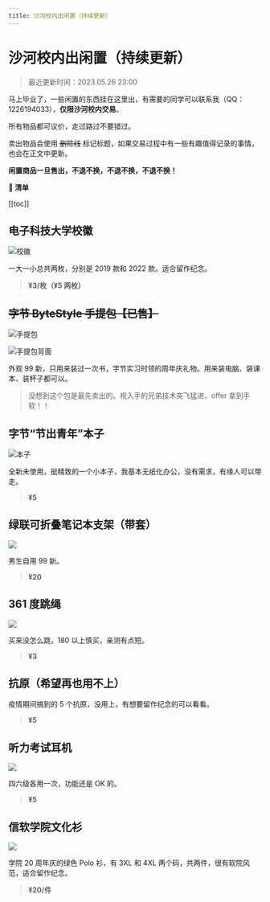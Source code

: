 ```yaml
---
title: 沙河校内出闲置（持续更新）
---
```


# 沙河校内出闲置（持续更新）

> 最近更新时间：2023.05.26 23:00

马上毕业了，一些闲置的东西挂在这里出，有需要的同学可以联系我（QQ：1226194033），**仅限沙河校内交易**。

所有物品都可议价，走过路过不要错过。

卖出物品会使用 ~~删除线~~ 标记标题，如果交易过程中有一些有趣值得记录的事情，也会在正文中更新。

**闲置商品一旦售出，不退不换，不退不换，不退不换！**

**🧾 清单**

[[toc]]

## 电子科技大学校徽

![校徽](./school_logo.jpeg)

一大一小总共两枚，分别是 2019 款和 2022 款。适合留作纪念。

> **¥3/枚（¥5 两枚）**

## ~~字节 ByteStyle 手提包【已售】~~

![手提包](./byte_bag_front.jpeg)

![手提包背面](./byte_bag_back.jpeg)

外观 99 新，只用来装过一次书，字节实习时领的周年庆礼物。用来装电脑、装课本、装杯子都可以。

> 没想到这个包是最先卖出的。祝入手的兄弟技术突飞猛进，offer 拿到手软！！

## 字节“节出青年”本子

![本子](./byte_book.jpeg)

全新未使用，挺精致的一个小本子，我基本无纸化办公，没有需求，有缘人可以带走。

> **¥5**

## 绿联可折叠笔记本支架（带套）

![](./zhijia.jpeg)

男生自用 99 新。

> **¥20**

## 361 度跳绳

![](./361.jpeg)

买来没怎么跳，180 以上慎买，亲测有点短。

> **¥3**

## 抗原（希望再也用不上）

疫情期间搞到的 5 个抗原，没用上，有想要留作纪念的可以看看。

> **¥5**

## 听力考试耳机

![](./earphone.jpeg)

四六级各用一次，功能还是 OK 的。

> **¥5**

## 信软学院文化衫

![](./school_clothes.jpeg)

学院 20 周年庆的绿色 Polo 衫，有 3XL 和 4XL 两个码，共两件，很有软院风范，适合留作纪念。

> **¥20/件**
